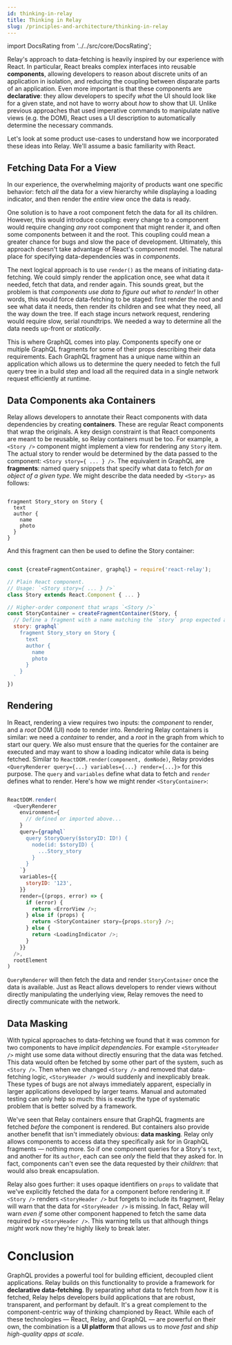 ```yaml
---
id: thinking-in-relay
title: Thinking in Relay
slug: /principles-and-architecture/thinking-in-relay
---
```


import DocsRating from '../../src/core/DocsRating';

Relay's approach to data-fetching is heavily inspired by our experience with React. In particular, React breaks complex interfaces into reusable **components**, allowing developers to reason about discrete units of an application in isolation, and reducing the coupling between disparate parts of an application. Even more important is that these components are **declarative**: they allow developers to specify _what_ the UI should look like for a given state, and not have to worry about _how_ to show that UI. Unlike previous approaches that used imperative commands to manipulate native views (e.g. the DOM), React uses a UI description to automatically determine the necessary commands.

Let's look at some product use-cases to understand how we incorporated these ideas into Relay. We'll assume a basic familiarity with React.

## Fetching Data For a View

In our experience, the overwhelming majority of products want one specific behavior: fetch _all_ the data for a view hierarchy while displaying a loading indicator, and then render the _entire_ view once the data is ready.

One solution is to have a root component fetch the data for all its children. However, this would introduce coupling: every change to a component would require changing _any_ root component that might render it, and often some components between it and the root. This coupling could mean a greater chance for bugs and slow the pace of development. Ultimately, this approach doesn't take advantage of React's component model. The natural place for specifying data-dependencies was in _components_.

The next logical approach is to use `render()` as the means of initiating data-fetching. We could simply render the application once, see what data it needed, fetch that data, and render again. This sounds great, but the problem is that _components use data to figure out what to render!_ In other words, this would force data-fetching to be staged: first render the root and see what data it needs, then render its children and see what they need, all the way down the tree. If each stage incurs network request, rendering would require slow, serial roundtrips. We needed a way to determine all the data needs up-front or _statically_.

This is where GraphQL comes into play. Components specify one or multiple GraphQL fragments for some of their props describing their data requirements. Each GraphQL fragment has a unique name within an application which allows us to determine the query needed to fetch the full query tree in a build step and load all the required data in a single network request efficiently at runtime.

## Data Components aka Containers

Relay allows developers to annotate their React components with data dependencies by creating **containers**. These are regular React components that wrap the originals. A key design constraint is that React components are meant to be reusable, so Relay containers must be too. For example, a `<Story />` component might implement a view for rendering any `Story` item. The actual story to render would be determined by the data passed to the component: `<Story story={ ... } />`. The equivalent in GraphQL are **fragments**: named query snippets that specify what data to fetch _for an object of a given type_. We might describe the data needed by `<Story>` as follows:

```

fragment Story_story on Story {
  text
  author {
    name
    photo
  }
}

```

And this fragment can then be used to define the Story container:

```javascript

const {createFragmentContainer, graphql} = require('react-relay');

// Plain React component.
// Usage: `<Story story={ ... } />`
class Story extends React.Component { ... }

// Higher-order component that wraps `<Story />`
const StoryContainer = createFragmentContainer(Story, {
  // Define a fragment with a name matching the `story` prop expected above
  story: graphql`
    fragment Story_story on Story {
      text
      author {
        name
        photo
      }
    }
  `
})

```

## Rendering

In React, rendering a view requires two inputs: the _component_ to render, and a _root_ DOM (UI) node to render into. Rendering Relay containers is similar: we need a _container_ to render, and a _root_ in the graph from which to start our query. We also must ensure that the queries for the container are executed and may want to show a loading indicator while data is being fetched. Similar to `ReactDOM.render(component, domNode)`, Relay provides `<QueryRenderer query={...} variables={...} render={...}>` for this purpose. The `query` and `variables` define what data to fetch and `render` defines what to render. Here's how we might render `<StoryContainer>`:

```javascript

ReactDOM.render(
  <QueryRenderer
    environment={
      // defined or imported above...
    }
    query={graphql`
      query StoryQuery($storyID: ID!) {
        node(id: $storyID) {
          ...Story_story
        }
      }
    `}
    variables={{
      storyID: '123',
    }}
    render={(props, error) => {
      if (error) {
        return <ErrorView />;
      } else if (props) {
        return <StoryContainer story={props.story} />;
      } else {
        return <LoadingIndicator />;
      }
    }}
  />,
  rootElement
)

```

`QueryRenderer` will then fetch the data and render `StoryContainer` once the data is available. Just as React allows developers to render views without directly manipulating the underlying view, Relay removes the need to directly communicate with the network.

## Data Masking

With typical approaches to data-fetching we found that it was common for two components to have _implicit dependencies_. For example `<StoryHeader />` might use some data without directly ensuring that the data was fetched. This data would often be fetched by some other part of the system, such as `<Story />`. Then when we changed `<Story />` and removed that data-fetching logic, `<StoryHeader />` would suddenly and inexplicably break. These types of bugs are not always immediately apparent, especially in larger applications developed by larger teams. Manual and automated testing can only help so much: this is exactly the type of systematic problem that is better solved by a framework.

We've seen that Relay containers ensure that GraphQL fragments are fetched _before_ the component is rendered. But containers also provide another benefit that isn't immediately obvious: **data masking**. Relay only allows components to access data they specifically ask for in GraphQL fragments — nothing more. So if one component queries for a Story's `text`, and another for its `author`, each can see _only_ the field that they asked for. In fact, components can't even see the data requested by their _children_: that would also break encapsulation.

Relay also goes further: it uses opaque identifiers on `props` to validate that we've explicitly fetched the data for a component before rendering it. If `<Story />` renders `<StoryHeader />` but forgets to include its fragment, Relay will warn that the data for `<StoryHeader />` is missing. In fact, Relay will warn _even if_ some other component happened to fetch the same data required by `<StoryHeader />`. This warning tells us that although things _might_ work now they're highly likely to break later.

# Conclusion

GraphQL provides a powerful tool for building efficient, decoupled client applications. Relay builds on this functionality to provide a framework for **declarative data-fetching**. By separating _what_ data to fetch from _how_ it is fetched, Relay helps developers build applications that are robust, transparent, and performant by default. It's a great complement to the component-centric way of thinking championed by React. While each of these technologies — React, Relay, and GraphQL — are powerful on their own, the combination is a **UI platform** that allows us to _move fast_ and _ship high-quality apps at scale_.

<DocsRating />
